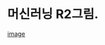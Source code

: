 # 머신러닝 R2그림. 

[image](https://user-images.githubusercontent.com/99532844/164143033-5243532e-8f89-43a8-a476-4721f3a75873.png)

